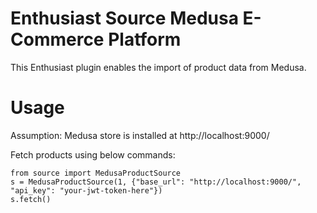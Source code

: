 # Enthusiast Source Medusa E-Commerce Platform

This Enthusiast plugin enables the import of product data from Medusa.

# Usage
Assumption:
Medusa store is installed at http://localhost:9000/

Fetch products using below commands:
```
from source import MedusaProductSource                                                                                                                                                                                                                                                                       
s = MedusaProductSource(1, {"base_url": "http://localhost:9000/", "api_key": "your-jwt-token-here"})
s.fetch()
```